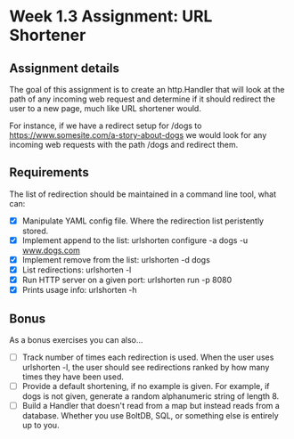 # Week 1.3 Assignment: URL Shortener

## Assignment details
The goal of this assignment is to create an http.Handler that will look at the path of any incoming web request and determine if it should redirect the user to a new page, much like URL shortener would.

For instance, if we have a redirect setup for /dogs to https://www.somesite.com/a-story-about-dogs we would look for any incoming web requests with the path /dogs and redirect them.

## Requirements
The list of redirection should be maintained in a command line tool, what can:

* [x] Manipulate YAML config file. Where the redirection list peristently stored.
* [x] Implement append to the list: urlshorten configure -a dogs -u www.dogs.com
* [x] Implement remove from the list: urlshorten -d dogs
* [x] List redirections: urlshorten -l
* [x] Run HTTP server on a given port: urlshorten run -p 8080
* [x] Prints usage info: urlshorten -h

## Bonus
As a bonus exercises you can also...

* [ ] Track number of times each redirection is used. When the user uses urlshorten -l, the user should see redirections ranked by how many times they have been used.
* [ ] Provide a default shortening, if no example is given. For example, if dogs is not given, generate a random alphanumeric string of length 8.
* [ ] Build a Handler that doesn't read from a map but instead reads from a database. Whether you use BoltDB, SQL, or something else is entirely up to you.
